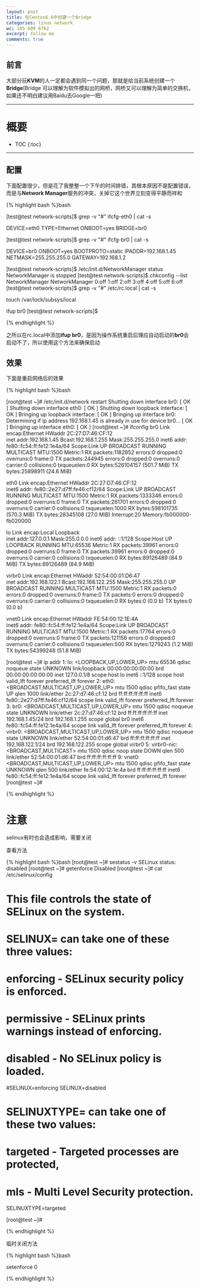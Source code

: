 ```yaml
---
layout: post
title: 在Centos6.6中创建一个Bridge
categories: linux network
wc: 185 609 6762
excerpt: follow me
comments: true
---
```


## 前言

大部分玩**KVM**的人一定都会遇到同一个问题，那就是给当前系统创建一个**Bridge**(Bridge 可以理解为软件模拟出的网桥，网桥又可以理解为简单的交换机，如果还不明白建议用Baidu去Google一把)

---

# 概要

* TOC
{:toc}


---


## 配置

下面配置很少，但是花了我整整一个下午的时间排错，其根本原因不是配置错误，而是与**Network Manager**服务的冲突，关掉它这个世界立刻变得平静而祥和

{% highlight bash %}bash

[test@test network-scripts]$ grep -v "#" ifcfg-eth0 | cat -s 

DEVICE=eth0
TYPE=Ethernet
ONBOOT=yes
BRIDGE=br0

[test@test network-scripts]$ grep -v "#" ifcfg-br0 | cat -s 

DEVICE=br0
ONBOOT=yes
BOOTPROTO=static
IPADDR=192.168.1.45
NETMASK=255.255.255.0
GATEWAY=192.168.1.2

[test@test network-scripts]$ /etc/init.d/NetworkManager status
NetworkManager is stopped
[test@test network-scripts]$ chkconfig  --list NetworkManager 
NetworkManager 	0:off	1:off	2:off	3:off	4:off	5:off	6:off
[test@test network-scripts]$ grep -v "#" /etc/rc.local | cat -s 

touch /var/lock/subsys/local

ifup br0
[test@test network-scripts]$ 


{% endhighlight %}

之所以在rc.local中添加**ifup br0**，是因为操作系统重启后理应自动启动的**br0**会启动不了，所以使用这个方法来确保启动

## 效果

下面是重启网络后的效果

{% highlight bash %}bash

[root@test ~]# /etc/init.d/network  restart 
Shutting down interface br0:                               [  OK  ]
Shutting down interface eth0:                              [  OK  ]
Shutting down loopback interface:                          [  OK  ]
Bringing up loopback interface:                            [  OK  ]
Bringing up interface br0:  Determining if ip address 192.168.1.45 is already in use for device br0...
                                                           [  OK  ]
Bringing up interface eth0:                                [  OK  ]
[root@test ~]# ifconfig 
br0       Link encap:Ethernet  HWaddr 2C:27:D7:46:CF:12  
          inet addr:192.168.1.45  Bcast:192.168.1.255  Mask:255.255.255.0
          inet6 addr: fe80::fc54:ff:fe12:1e4a/64 Scope:Link
          UP BROADCAST RUNNING MULTICAST  MTU:1500  Metric:1
          RX packets:1182852 errors:0 dropped:0 overruns:0 frame:0
          TX packets:244945 errors:0 dropped:0 overruns:0 carrier:0
          collisions:0 txqueuelen:0 
          RX bytes:526104157 (501.7 MiB)  TX bytes:25898911 (24.6 MiB)

eth0      Link encap:Ethernet  HWaddr 2C:27:D7:46:CF:12  
          inet6 addr: fe80::2e27:d7ff:fe46:cf12/64 Scope:Link
          UP BROADCAST RUNNING MULTICAST  MTU:1500  Metric:1
          RX packets:1333346 errors:0 dropped:0 overruns:0 frame:0
          TX packets:261701 errors:0 dropped:0 overruns:0 carrier:0
          collisions:0 txqueuelen:1000 
          RX bytes:598101735 (570.3 MiB)  TX bytes:28345108 (27.0 MiB)
          Interrupt:20 Memory:fb000000-fb020000 

lo        Link encap:Local Loopback  
          inet addr:127.0.0.1  Mask:255.0.0.0
          inet6 addr: ::1/128 Scope:Host
          UP LOOPBACK RUNNING  MTU:65536  Metric:1
          RX packets:39961 errors:0 dropped:0 overruns:0 frame:0
          TX packets:39961 errors:0 dropped:0 overruns:0 carrier:0
          collisions:0 txqueuelen:0 
          RX bytes:89126489 (84.9 MiB)  TX bytes:89126489 (84.9 MiB)

virbr0    Link encap:Ethernet  HWaddr 52:54:00:01:D6:47  
          inet addr:192.168.122.1  Bcast:192.168.122.255  Mask:255.255.255.0
          UP BROADCAST RUNNING MULTICAST  MTU:1500  Metric:1
          RX packets:0 errors:0 dropped:0 overruns:0 frame:0
          TX packets:0 errors:0 dropped:0 overruns:0 carrier:0
          collisions:0 txqueuelen:0 
          RX bytes:0 (0.0 b)  TX bytes:0 (0.0 b)

vnet0     Link encap:Ethernet  HWaddr FE:54:00:12:1E:4A  
          inet6 addr: fe80::fc54:ff:fe12:1e4a/64 Scope:Link
          UP BROADCAST RUNNING MULTICAST  MTU:1500  Metric:1
          RX packets:17764 errors:0 dropped:0 overruns:0 frame:0
          TX packets:121156 errors:0 dropped:0 overruns:0 carrier:0
          collisions:0 txqueuelen:500 
          RX bytes:1279243 (1.2 MiB)  TX bytes:54399248 (51.8 MiB)

[root@test ~]# ip addr 
1: lo: <LOOPBACK,UP,LOWER_UP> mtu 65536 qdisc noqueue state UNKNOWN 
    link/loopback 00:00:00:00:00:00 brd 00:00:00:00:00:00
    inet 127.0.0.1/8 scope host lo
    inet6 ::1/128 scope host 
       valid_lft forever preferred_lft forever
2: eth0: <BROADCAST,MULTICAST,UP,LOWER_UP> mtu 1500 qdisc pfifo_fast state UP qlen 1000
    link/ether 2c:27:d7:46:cf:12 brd ff:ff:ff:ff:ff:ff
    inet6 fe80::2e27:d7ff:fe46:cf12/64 scope link 
       valid_lft forever preferred_lft forever
3: br0: <BROADCAST,MULTICAST,UP,LOWER_UP> mtu 1500 qdisc noqueue state UNKNOWN 
    link/ether 2c:27:d7:46:cf:12 brd ff:ff:ff:ff:ff:ff
    inet 192.168.1.45/24 brd 192.168.1.255 scope global br0
    inet6 fe80::fc54:ff:fe12:1e4a/64 scope link 
       valid_lft forever preferred_lft forever
4: virbr0: <BROADCAST,MULTICAST,UP,LOWER_UP> mtu 1500 qdisc noqueue state UNKNOWN 
    link/ether 52:54:00:01:d6:47 brd ff:ff:ff:ff:ff:ff
    inet 192.168.122.1/24 brd 192.168.122.255 scope global virbr0
5: virbr0-nic: <BROADCAST,MULTICAST> mtu 1500 qdisc noop state DOWN qlen 500
    link/ether 52:54:00:01:d6:47 brd ff:ff:ff:ff:ff:ff
9: vnet0: <BROADCAST,MULTICAST,UP,LOWER_UP> mtu 1500 qdisc pfifo_fast state UNKNOWN qlen 500
    link/ether fe:54:00:12:1e:4a brd ff:ff:ff:ff:ff:ff
    inet6 fe80::fc54:ff:fe12:1e4a/64 scope link 
       valid_lft forever preferred_lft forever
[root@test ~]# 

{% endhighlight %}

# 注意

selinux有时也会造成影响，需要关闭

查看方法

{% highlight bash %}bash
[root@test ~]# sestatus  -v 
SELinux status:                 disabled
[root@test ~]# getenforce 
Disabled
[root@test ~]# cat /etc/selinux/config 

# This file controls the state of SELinux on the system.
# SELINUX= can take one of these three values:
#     enforcing - SELinux security policy is enforced.
#     permissive - SELinux prints warnings instead of enforcing.
#     disabled - No SELinux policy is loaded.
#SELINUX=enforcing
SELINUX=disabled
# SELINUXTYPE= can take one of these two values:
#     targeted - Targeted processes are protected,
#     mls - Multi Level Security protection.
SELINUXTYPE=targeted 


[root@test ~]# 

{% endhighlight %}

临时关闭方法 

{% highlight bash %}bash

setenforce 0

{% endhighlight %}

